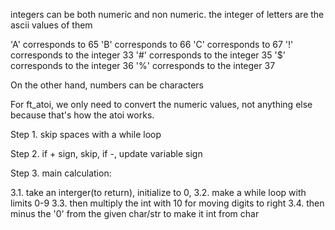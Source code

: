 integers can be both numeric and non numeric. the integer of letters are the ascii values of them 

'A' corresponds to 65
'B' corresponds to 66
'C' corresponds to 67
'!' corresponds to the integer 33
'#' corresponds to the integer 35
'$' corresponds to the integer 36
'%' corresponds to the integer 37

On the other hand, numbers can be characters

For ft_atoi, we only need to convert the numeric values, not anything else because that's how the atoi works.

Step 1. skip spaces with a while loop

Step 2. if + sign, skip, if -, update variable sign

Step 3. main calculation:

  3.1. take an interger(to return), initialize to 0,
  3.2. make a while loop with limits 0-9
  3.3. then multiply the int with 10 for moving digits to right
  3.4. then minus the '0' from the given char/str to make it int from char
